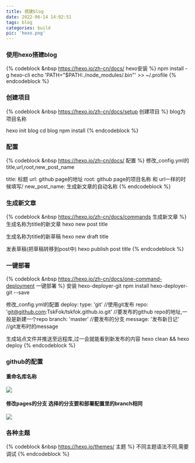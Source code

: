 ```yaml
---
title: 搭建blog
date: 2022-06-14 14:02:51
tags: blog
categories: build
pic: 'hexo.png'
---
```


### 使用hexo搭建blog

<!-- more -->

{% codeblock &nbsp https://hexo.io/zh-cn/docs/ hexo安装 %}
npm install -g hexo-cli
echo 'PATH="$PATH:./node_modules/.bin"' >> ~/.profile
{% endcodeblock %}

### 创建项目

{% codeblock &nbsp https://hexo.io/zh-cn/docs/setup 创建项目 %}
blog为项目名称

hexo init blog 
cd blog
npm install
{% endcodeblock %}


### 配置

{% codeblock &nbsp https://hexo.io/zh-cn/docs/ 配置 %}
修改_config.yml的title,url,root,new_post_name

title: 标题
url: github page的地址
root: github page的项目名称 和 url一样的时候填写/
new_post_name: 生成新文章的自动名称
{% endcodeblock %}

### 生成新文章

{% codeblock &nbsp https://hexo.io/zh-cn/docs/commands 生成新文章 %}
生成名称为title的新文章
hexo new post title

生成名称为title的新草稿
hexo new draft title

发表草稿(把草稿转移到post中)
hexo publish post title
{% endcodeblock %}

### 一键部署

{% codeblock &nbsp https://hexo.io/zh-cn/docs/one-command-deployment 一键部署 %}
安装 hexo-deployer-git
npm install hexo-deployer-git --save

修改_config.yml的配置
deploy:
type: 'git' //使用git发布
repo: 'git@github.com:TskFok/tskfok.github.io.git' //要发布的github repo的地址,一般是新建一个repo
branch: 'master' //要发布的分支
message: '发布新日记' //git发布时的message


生成站点文件并推送至远程库,过一会就能看到新发布的内容
hexo clean && hexo deploy
{% endcodeblock %}

### github的配置

#### 重命名库名称

![](general.png)

#### 修改pages的分支 选择的分支要和部署配置里的branch相同

![](page.png)

### 各种主题

{% codeblock &nbsp https://hexo.io/themes/ 主题 %}
不同主题语法不同,需要调试
{% endcodeblock %}

